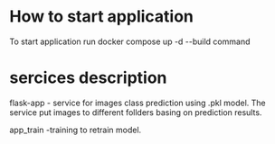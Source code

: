 # How to start application
To start application run docker compose up -d --build command

 
# sercices description
 flask-app - service for images class prediction using .pkl model. The service put images to different follders basing on prediction results.
 
 app_train -training to retrain model.
